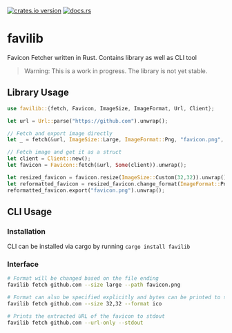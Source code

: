 [![crates.io version](https://img.shields.io/crates/v/favilib)](https://crates.io/crates/favilib)
[![docs.rs](https://img.shields.io/docsrs/favilib)](https://docs.rs/crate/favilib/latest)

# favilib
Favicon Fetcher written in Rust. Contains library as well as CLI tool


> Warning: This is a work in progress. The library is not yet stable.


## Library Usage
```rust
use favilib::{fetch, Favicon, ImageSize, ImageFormat, Url, Client};

let url = Url::parse("https://github.com").unwrap();

// Fetch and export image directly
let _ = fetch(&url, ImageSize::Large, ImageFormat::Png, "favicon.png", None);

// Fetch image and get it as a struct
let client = Client::new(); 
let favicon = Favicon::fetch(&url, Some(client)).unwrap();

let resized_favicon = favicon.resize(ImageSize::Custom(32,32)).unwrap();
let reformatted_favicon = resized_favicon.change_format(ImageFormat::Png).unwrap();
reformatted_favicon.export("favicon.png").unwrap();
```


## CLI Usage
### Installation
CLI can be installed via cargo by running `cargo install favilib`

### Interface

```bash
# Format will be changed based on the file ending
favilib fetch github.com --size large --path favicon.png 

# Format can also be specified explicitly and bytes can be printed to stdout if path is omitted. And size can be specified explicitly
favilib fetch github.com --size 32,32 --format ico

# Prints the extracted URL of the favicon to stdout
favilib fetch github.com --url-only --stdout

```
